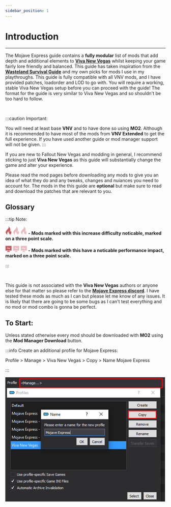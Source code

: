 ```yaml
---
sidebar_position: 1
---
```


# Introduction

---

The Mojave Express guide contains a **fully modular** list of mods that add depth and additional elements to **[Viva New Vegas](https://vivanewvegas.moddinglinked.com/)** whilst keeping your game fairly lore friendly and balanced.
This guide has taken inspiration from the **[Wasteland Survival Guide](https://wastelandsurvivalguide.com/)** and my own picks for mods I use in my playthroughs. This guide is fully compatible with all VNV mods, and I have provided patches, loadorder and LOD to go with. You will require a working, stable Viva New Vegas setup before you can proceed with the guide! The format for the guide is very similar to Viva New Vegas and so shouldn't be too hard to follow.

<br />

:::caution Important:

You will need at least base **VNV** and to have done so using **MO2**. Although it is recommended to have most of the mods from **VNV Extended** to get the full experience. If you have used another guide or mod manager support will not be given. 
:::

If you are new to Fallout New Vegas and modding in general, I recommend sticking to just **Viva New Vegas** as this guide will substantially change the game and alter your experience.

Please read the mod pages before downloading any mods to give you an idea of what they do and any tweaks, changes and nuiances you need to account for. The mods in the this guide are **optional** but make sure to read and download the patches that are relevant to you. 

## Glossary

:::tip Note:

![D](../static/img/Difficulty.png) ![I](../static/img/DifficultyFaded.png) ![F](../static/img/DifficultyFaded.png)         **- Mods marked with this increase difficulty noticable, marked on a three point scale.**

![D](../static/img/Performance.png) ![I](../static/img/PerformanceFaded.png) ![F](../static/img/PerformanceFaded.png)      **- Mods marked with this have a noticable performance impact, marked on a three point scale.**

:::

<br />

This guide is not associated with the **Viva New Vegas** authors or anyone else for that matter so please refer to the **[Mojave Express discord](https://discord.gg/6brK3Pb8gR)**. I have tested these mods as much as I can but please let me know of any issues. It is likely that there are going to be some bugs as I can't test everything and no mod or mod combo is gonna be perfect.

## To Start:

Unless stated otherwise every mod should be downloaded with **MO2** using the **Mod Manager Download** button.

:::info Create an additional profile for Mojave Express:

Profile > Manage > Viva New Vegas > Copy > Name Mojave Express

:::


![MO2 Profile Select](../static/img/mo2profileselect.webp)

